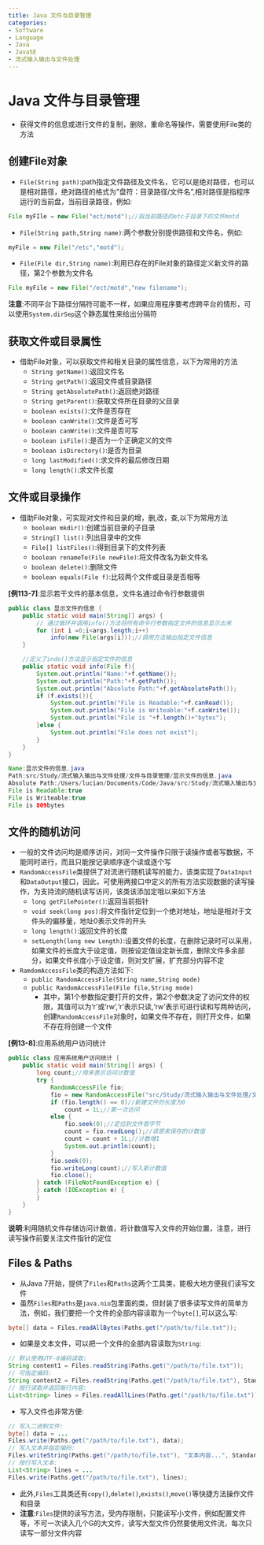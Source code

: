 ```yaml
---
title: Java 文件与目录管理
categories:
- Software
- Language
- Java
- JavaSE
- 流式输入输出与文件处理
---
```

# Java 文件与目录管理

- 获得文件的信息或进行文件的复制，删除，重命名等操作，需要使用File类的方法

## 创建File对象

- `File(String path)`:path指定文件路径及文件名，它可以是绝对路径，也可以是相对路径，绝对路径的格式为"盘符：目录路径/文件名”,相对路径是指程序运行的当前盘，当前目录路径，例如:

```java
File myFIle = new File("ect/motd");//指当前路径的etc子目录下的文件motd
```

- `File(String path,String name)`:两个参数分别提供路径和文件名，例如:

```java
myFile = new File("/etc","motd");
```

- `File(File dir,String name)`:利用已存在的File对象的路径定义新文件的路径，第2个参数为文件名

```java
File myFile = new File("/ect/motd","new filename");
```

**注意**:不同平台下路径分隔符可能不一样，如果应用程序要考虑跨平台的情形，可以使用`System.dirSep`这个静态属性来给出分隔符

## 获取文件或目录属性

- 借助File对象，可以获取文件和相关目录的属性信息，以下为常用的方法
    - `String getName()`:返回文件名
    - `String getPath()`:返回文件或目录路径
    - `String getAbsolutePath()`:返回绝对路径
    - `String getParent()`:获取文件所在目录的父目录
    - `boolean exists()`:文件是否存在
    - `boolean canWrite()`:文件是否可写
    - `boolean canWrite()`:文件是否可写
    - `boolean isFile()`:是否为一个正确定义的文件
    - `boolean isDirectory()`:是否为目录
    - `long lastModified()`:求文件的最后修改日期
    - `long length()`:求文件长度

## 文件或目录操作

- 借助File对象，可实现对文件和目录的增，删,改，查,以下为常用方法
    - `boolean mkdir()`:创建当前目录的子目录
    - `String[] list()`:列出目录中的文件
    - `File[] listFiles()`:得到目录下的文件列表
    - `boolean renameTo(File newFile)`:将文件改名为新文件名
    - `boolean delete()`:删除文件
    - `boolean equals(File f)`:比较两个文件或目录是否相等

**[例113-7]**:显示若干文件的基本信息，文件名通过命令行参数提供

```java
public class 显示文件的信息 {
    public static void main(String[] args) {
        // 通过循环并调用info()方法将所有命令行参数指定文件的信息显示出来
        for (int i =0;i<args.length;i++)
            info(new File(args[i]));//调用方法输出指定文件信息
    }

    //定义了indo()方法显示指定文件的信息
    public static void info(File f){
        System.out.println("Name:"+f.getName());
        System.out.println("Path:"+f.getPath());
        System.out.println("Absolute Path:"+f.getAbsolutePath());
        if (f.exists()){
            System.out.println("File is Readable:"+f.canRead());
            System.out.println("File is Writeable:"+f.canWrite());
            System.out.println("File is "+f.length()+"bytes");
        }else {
            System.out.println("File does not exist");
        }
    }
}

Name:显示文件的信息.java
Path:src/Study/流式输入输出与文件处理/文件与目录管理/显示文件的信息.java
Absolute Path:/Users/lucian/Documents/Code/Java/src/Study/流式输入输出与文件处理/文件与目录管理/显示文件的信息.java
File is Readable:true
File is Writeable:true
File is 809bytes
```

## 文件的随机访问

- 一般的文件访问均是顺序访问，对同一文件操作只限于读操作或者写数据，不能同时进行，而且只能按记录顺序逐个读或逐个写
- `RandomAccessFile`类提供了对流进行随机读写的能力，该类实现了`DataInput`和`DataOutput`接口，因此，可使用两接口中定义的所有方法实现数据的读写操作，为支持流的随机读写访问，该类该添加定哦以来如下方法
  - `long getFilePointer()`:返回当前指针
  - `void seek(long pos)`:将文件指针定位到一个绝对地址，地址是相对于文件头的偏移量，地址0表示文件的开头
  - `long length()`:返回文件的长度
  - `setLength(long new Length)`:设置文件的长度，在删除记录时可以采用，如果文件的长度大于设定值，则按设定值设定新长度，删除文件多余部分，如果文件长度小于设定值，则对文扩展，扩充部分内容不定
- `RamdomAccessFile`类的构造方法如下:
  - `public RandomAccessFile(String name,String mode)`
  - `public RandomAccessFile(File file,String mode)`
    - 其中，第1个参数指定要打开的文件，第2个参数决定了访问文件的权限，其值可以为‘r’或‘rw’,‘r’表示只读,‘rw’表示可进行读和写两种访问，创建`RandomAccessFile`对象时，如果文件不存在，则打开文件，如果不存在将创建一个文件

**[例13-8]**:应用系统用户访问统计

```java
public class 应用系统用户访问统计 {
    public static void main(String[] args) {
        long count;//用来表示访问计数值
        try {
            RandomAccessFile fio;
            fio = new RandomAccessFile("src/Study/流式输入输出与文件处理/文件的随机访问/count.txt", "rw");
            if (fio.length() == 0)//新建文件的长度为0
                count = 1L;//第一次访问
            else {
                fio.seek(0);//定位到文件首字节
                count = fio.readLong();//读原来保存的计数值
                count = count + 1L;//计数增1
                System.out.println(count);
            }
            fio.seek(0);
            fio.writeLong(count);//写入新计数值
            fio.close();
        } catch (FileNotFoundException e) {
        } catch (IOException e) {
        }
    }
}
```

**说明**:利用随机文件存储访问计数值，将计数值写入文件的开始位置，注意，进行读写操作前要关注文件指针的定位

## Files & Paths

- 从Java 7开始，提供了`Files`和`Paths`这两个工具类，能极大地方便我们读写文件
- 虽然`Files`和`Paths`是`java.nio`包里面的类，但封装了很多读写文件的简单方法，例如，我们要把一个文件的全部内容读取为一个`byte[]`,可以这么写:

```java
byte[] data = Files.readAllBytes(Paths.get("/path/to/file.txt"));
```

- 如果是文本文件，可以把一个文件的全部内容读取为`String`:

```java
// 默认使用UTF-8编码读取:
String content1 = Files.readString(Paths.get("/path/to/file.txt"));
// 可指定编码:
String content2 = Files.readString(Paths.get("/path/to/file.txt"), StandardCharsets.ISO_8859_1);
// 按行读取并返回每行内容:
List<String> lines = Files.readAllLines(Paths.get("/path/to/file.txt"));
```

- 写入文件也非常方便:

```java
// 写入二进制文件:
byte[] data = ...
Files.write(Paths.get("/path/to/file.txt"), data);
// 写入文本并指定编码:
Files.writeString(Paths.get("/path/to/file.txt"), "文本内容...", StandardCharsets.ISO_8859_1);
// 按行写入文本:
List<String> lines = ...
Files.write(Paths.get("/path/to/file.txt"), lines);
```

- 此外,`Files`工具类还有`copy()`,`delete()`,`exists()`,`move()`等快捷方法操作文件和目录
- **注意**:`Files`提供的读写方法，受内存限制，只能读写小文件，例如配置文件等，不可一次读入几个G的大文件，读写大型文件仍然要使用文件流，每次只读写一部分文件内容

